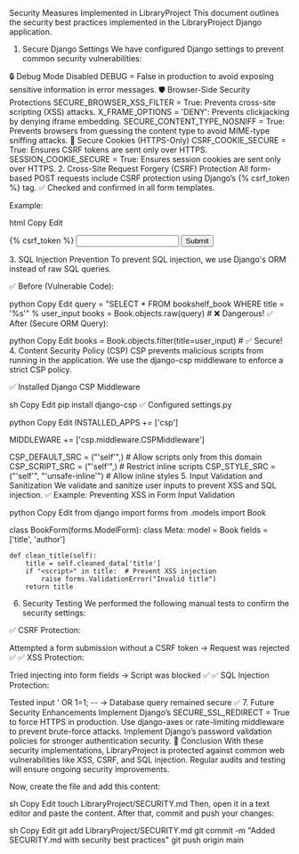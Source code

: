 Security Measures Implemented in LibraryProject
This document outlines the security best practices implemented in the LibraryProject Django application.

1. Secure Django Settings
We have configured Django settings to prevent common security vulnerabilities:

🔒 Debug Mode Disabled
DEBUG = False in production to avoid exposing sensitive information in error messages.
🛡 Browser-Side Security Protections
SECURE_BROWSER_XSS_FILTER = True: Prevents cross-site scripting (XSS) attacks.
X_FRAME_OPTIONS = 'DENY': Prevents clickjacking by denying iframe embedding.
SECURE_CONTENT_TYPE_NOSNIFF = True: Prevents browsers from guessing the content type to avoid MIME-type sniffing attacks.
🔐 Secure Cookies (HTTPS-Only)
CSRF_COOKIE_SECURE = True: Ensures CSRF tokens are sent only over HTTPS.
SESSION_COOKIE_SECURE = True: Ensures session cookies are sent only over HTTPS.
2. Cross-Site Request Forgery (CSRF) Protection
All form-based POST requests include CSRF protection using Django’s {% csrf_token %} tag.
✅ Checked and confirmed in all form templates.

Example:

html
Copy
Edit
<form method="post">
    {% csrf_token %}
    <input type="text" name="title">
    <button type="submit">Submit</button>
</form>
3. SQL Injection Prevention
To prevent SQL injection, we use Django's ORM instead of raw SQL queries.

✅ Before (Vulnerable Code):

python
Copy
Edit
query = "SELECT * FROM bookshelf_book WHERE title = '%s'" % user_input
books = Book.objects.raw(query)  # ❌ Dangerous!
✅ After (Secure ORM Query):

python
Copy
Edit
books = Book.objects.filter(title=user_input)  # ✅ Secure!
4. Content Security Policy (CSP)
CSP prevents malicious scripts from running in the application.
We use the django-csp middleware to enforce a strict CSP policy.

✅ Installed Django CSP Middleware

sh
Copy
Edit
pip install django-csp
✅ Configured settings.py

python
Copy
Edit
INSTALLED_APPS += ['csp']

MIDDLEWARE += ['csp.middleware.CSPMiddleware']

CSP_DEFAULT_SRC = ("'self'",)  # Allow scripts only from this domain
CSP_SCRIPT_SRC = ("'self'",)  # Restrict inline scripts
CSP_STYLE_SRC = ("'self'", "'unsafe-inline'")  # Allow inline styles
5. Input Validation and Sanitization
We validate and sanitize user inputs to prevent XSS and SQL injection.
✅ Example: Preventing XSS in Form Input Validation

python
Copy
Edit
from django import forms
from .models import Book

class BookForm(forms.ModelForm):
    class Meta:
        model = Book
        fields = ['title', 'author']
    
    def clean_title(self):
        title = self.cleaned_data['title']
        if "<script>" in title:  # Prevent XSS injection
            raise forms.ValidationError("Invalid title")
        return title
6. Security Testing
We performed the following manual tests to confirm the security settings:

✅ CSRF Protection:

Attempted a form submission without a CSRF token → Request was rejected ✅
✅ XSS Protection:

Tried injecting <script>alert("XSS")</script> into form fields → Script was blocked ✅
✅ SQL Injection Protection:

Tested input ' OR 1=1; -- → Database query remained secure ✅
7. Future Security Enhancements
Implement Django’s SECURE_SSL_REDIRECT = True to force HTTPS in production.
Use django-axes or rate-limiting middleware to prevent brute-force attacks.
Implement Django’s password validation policies for stronger authentication security.
📌 Conclusion
With these security implementations, LibraryProject is protected against common web vulnerabilities like XSS, CSRF, and SQL injection. Regular audits and testing will ensure ongoing security improvements.

Now, create the file and add this content:

sh
Copy
Edit
touch LibraryProject/SECURITY.md
Then, open it in a text editor and paste the content.
After that, commit and push your changes:

sh
Copy
Edit
git add LibraryProject/SECURITY.md
git commit -m "Added SECURITY.md with security best practices"
git push origin main